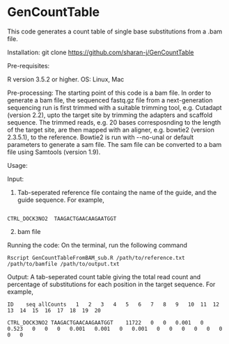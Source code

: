 # GenCountTable


This code generates a count table of single base substitutions from a .bam file.

Installation:
git clone https://github.com/sharan-j/GenCountTable

Pre-requisites:
  
  R version 3.5.2 or higher.
  OS: Linux, Mac

Pre-processing:
The starting point of this code is a bam file. 
In order to generate a bam file, the sequenced fastq.gz file from a next-generation sequencing run is first trimmed with a suitable trimming tool, e.g. Cutadapt (version 2.2), upto the target site by trimming the adapters and scaffold sequence. The trimmed reads, e.g. 20 bases corresposnding to the length of the target site, are then mapped with an aligner, e.g. bowtie2 (version 2.3.5.1), to the reference. Bowtie2 is run with --no-unal or default parameters to generate a sam file. The sam file can be converted to a bam file using Samtools (version 1.9).

Usage:

Input:
1. Tab-seperated reference file containg the name of the guide, and the guide sequence. For example,
  
  ```
  
  CTRL_DOCK3NO2  TAAGACTGAACAAGAATGGT
  
  ```

2. bam file
  
  
Running the code:
On the terminal, run the following command

```
Rscript GenCountTableFromBAM_sub.R /path/to/reference.txt /path/to/bamfile /path/to/output.txt
```

Output:
A tab-seperated count table giving the total read count and percentage of substitutions for each position in the target sequence. For example, 
  
  ```
  ID	seq	allCounts	1	2	3	4	5	6	7	8	9	10	11	12	13	14	15	16	17	18	19	20
  
  CTRL_DOCK3NO2	TAAGACTGAACAAGAATGGT	11722	0	0	0.001	0	0.523	0	0	0	0.001	0.001	0	0.001	0	0	0	0	0	0	0	0

  ```

